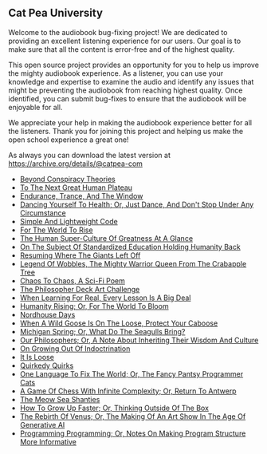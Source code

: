 Cat Pea University
---

Welcome to the audiobook bug-fixing project! We are dedicated to providing an excellent listening experience for our users. Our goal is to make sure that all the content is error-free and of the highest quality.

This open source project provides an opportunity for you to help us improve the mighty audiobook experience. As a listener, you can use your knowledge and expertise to examine the audio and identify any issues that might be preventing the audiobook from reaching highest quality. Once identified, you can submit bug-fixes to ensure that the audiobook will be enjoyable for all.

We appreciate your help in making the audiobook experience better for all the listeners. Thank you for joining this project and helping us make the open school experience a great one!

As always you can download the latest version at https://archive.org/details/@catpea-com

- [Beyond Conspiracy Theories](docs/poem-1127.mp3)
- [To The Next Great Human Plateau](docs/poem-1126.mp3)
- [Endurance, Trance, And The Window](docs/poem-1125.mp3)
- [Dancing Yourself To Health; Or, Just Dance, And Don't Stop Under Any Circumstance](docs/poem-1124.mp3)
- [Simple And Lightweight Code](docs/poem-1123.mp3)
- [For The World To Rise](docs/poem-1122.mp3)
- [The Human Super-Culture Of Greatness At A Glance](docs/poem-1121.mp3)
- [On The Subject Of Standardized Education Holding Humanity Back](docs/poem-1120.mp3)
- [Resuming Where The Giants Left Off](docs/poem-1119.mp3)
- [Legend Of Wobbles, The Mighty Warrior Queen From The Crabapple Tree](docs/poem-1118.mp3)
- [Chaos To Chaos, A Sci-Fi Poem](docs/poem-1117.mp3)
- [The Philosopher Deck Art Challenge](docs/poem-1116.mp3)
- [When Learning For Real, Every Lesson Is A Big Deal](docs/poem-1115.mp3)
- [Humanity Rising; Or, For The World To Bloom](docs/poem-1114.mp3)
- [Nordhouse Days](docs/poem-1113.mp3)
- [When A Wild Goose Is On The Loose, Protect Your Caboose](docs/poem-1112.mp3)
- [Michigan Spring; Or, What Do The Seagulls Bring?](docs/poem-1111.mp3)
- [Our Philosophers; Or, A Note About Inheriting Their Wisdom And Culture](docs/poem-1110.mp3)
- [On Growing Out Of Indoctrination](docs/poem-1109.mp3)
- [It Is Loose](docs/poem-1108.mp3)
- [Quirkedy Quirks](docs/poem-1107.mp3)
- [One Language To Fix The World; Or, The Fancy Pantsy Programmer Cats](docs/poem-1106.mp3)
- [A Game Of Chess With Infinite Complexity; Or, Return To Antwerp](docs/poem-1105.mp3)
- [The Meow Sea Shanties](docs/poem-1104.mp3)
- [How To Grow Up Faster; Or, Thinking Outside Of The Box](docs/poem-1103.mp3)
- [The Rebirth Of Venus; Or, The Making Of An Art Show In The Age Of Generative AI](docs/poem-1102.mp3)
- [Programming Programming; Or, Notes On Making Program Structure More Informative](docs/poem-1101.mp3)


